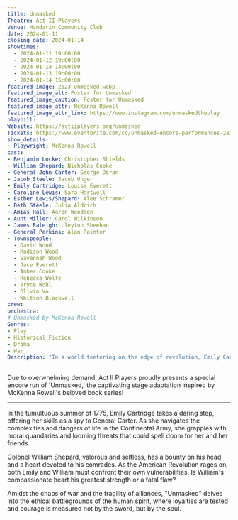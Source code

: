 ```yaml
---
title: Unmasked
Theatre: Act II Players
Venue: Mandarin Community Club
date: 2024-01-11
closing_date: 2024-01-14
showtimes:
  - 2024-01-11 19:00:00
  - 2024-01-12 19:00:00
  - 2024-01-13 14:00:00
  - 2024-01-13 19:00:00
  - 2024-01-14 15:00:00
featured_image: 2023-Unmasked.webp
featured_image_alt: Poster for Unmasked
featured_image_caption: Poster for Unmasked
featured_image_attr: McKenna Rowell
featured_image_attr_link: https://www.instagram.com/unmaskedtheplay
playbill:
Website: https://actiiplayers.org/unmasked
Tickets: https://www.eventbrite.com/cc/unmasked-encore-performances-2835999
show_details: 
- Playwright: McKenna Rowell
cast:
- Benjamin Locke: Christopher Shields
- William Shepard: Nicholas Cooke
- General John Carter: George Doran
- Jacob Steele: Jacob Unger
- Emily Cartridge: Louise Everett
- Caroline Lewis: Sara Hartwell
- Esther Lewis/Shepard: Alee Schramer
- Beth Steele: Julia Aldrich
- Amias Hall: Aaron Woodson
- Aunt Miller: Carol Wilkinson
- James Raleigh: Lleyton Sheehan
- General Perkins: Alan Painter
- Townspeople: 
  - David Wood
  - Madison Wood
  - Savannah Wood
  - Jace Everett
  - Amber Cooke
  - Rebecca Wolfe
  - Bryce Wohl
  - Olivia Vo
  - Whitson Blackwell
crew:
orchestra:
# Unmasked by McKenna Rowell
Genres:
- Play
- Historical Fiction
- Drama
- War
Description: "In a world teetering on the edge of revolution, Emily Cartridge and Colonel William Shepard navigate espionage, loyalty, and sacrifice in the fledgling Continental Army."
---
```

Due to overwhelming demand, Act II Players proudly presents a special encore run of 'Unmasked,' the captivating stage adaptation inspired by McKenna Rowell's beloved book series!

---

In the tumultuous summer of 1775, Emily Cartridge takes a daring step, offering her skills as a spy to General Carter. As she navigates the complexities and dangers of life in the Continental Army, she grapples with moral quandaries and looming threats that could spell doom for her and her friends. 

Colonel William Shepard, valorous and selfless, has a bounty on his head and a heart devoted to his comrades. As the American Revolution rages on, both Emily and William must confront their own vulnerabilities. Is William's compassionate heart his greatest strength or a fatal flaw? 

Amidst the chaos of war and the fragility of alliances, "Unmasked" delves into the ethical battlegrounds of the human spirit, where loyalties are tested and courage is measured not by the sword, but by the soul.